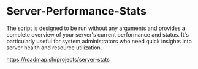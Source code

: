 # Server-Performance-Stats
The script is designed to be run without any arguments and provides a complete overview of your server's current performance and status. It's particularly useful for system administrators who need quick insights into server health and resource utilization.

https://roadmap.sh/projects/server-stats

